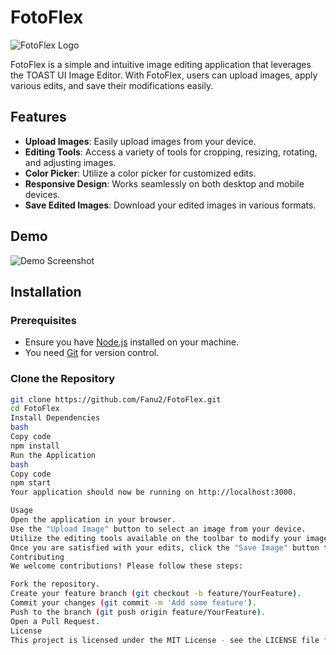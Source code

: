 # FotoFlex

![FotoFlex Logo](link_to_logo_image) <!-- Optional: Add a logo or image here -->

FotoFlex is a simple and intuitive image editing application that leverages the TOAST UI Image Editor. With FotoFlex, users can upload images, apply various edits, and save their modifications easily. 

## Features

- **Upload Images**: Easily upload images from your device.
- **Editing Tools**: Access a variety of tools for cropping, resizing, rotating, and adjusting images.
- **Color Picker**: Utilize a color picker for customized edits.
- **Responsive Design**: Works seamlessly on both desktop and mobile devices.
- **Save Edited Images**: Download your edited images in various formats.

## Demo

![Demo Screenshot](link_to_demo_screenshot) <!-- Optional: Add a demo screenshot here -->

## Installation

### Prerequisites

- Ensure you have [Node.js](https://nodejs.org/) installed on your machine.
- You need [Git](https://git-scm.com/) for version control.

### Clone the Repository

```bash
git clone https://github.com/Fanu2/FotoFlex.git
cd FotoFlex
Install Dependencies
bash
Copy code
npm install
Run the Application
bash
Copy code
npm start
Your application should now be running on http://localhost:3000.

Usage
Open the application in your browser.
Use the "Upload Image" button to select an image from your device.
Utilize the editing tools available on the toolbar to modify your image.
Once you are satisfied with your edits, click the "Save Image" button to download your edited image.
Contributing
We welcome contributions! Please follow these steps:

Fork the repository.
Create your feature branch (git checkout -b feature/YourFeature).
Commit your changes (git commit -m 'Add some feature').
Push to the branch (git push origin feature/YourFeature).
Open a Pull Request.
License
This project is licensed under the MIT License - see the LICENSE file for details.
